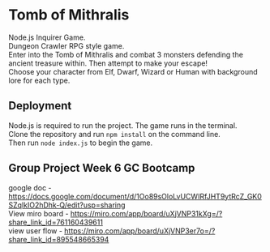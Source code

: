 # Tomb of Mithralis
Node.js Inquirer Game. <br />
Dungeon Crawler RPG style game. <br />
Enter into the Tomb of Mithralis and combat 3 monsters defending the ancient treasure within. Then attempt to make your escape! <br />
Choose your character from Elf, Dwarf, Wizard or Human with background lore for each type.

## Deployment
Node.js is required to run the project. The game runs in the terminal. <br />
Clone the repository and run ``` npm install ``` on the command line. <br />
Then run ``` node index.js ``` to begin the game.

## Group Project Week 6 GC Bootcamp
google doc - https://docs.google.com/document/d/1Oo89sOloLvUCWIRfJHT9ytRcZ_GK0SZqlkIO2hDhk-Q/edit?usp=sharing  
View miro board - https://miro.com/app/board/uXjVNP31kXg=/?share_link_id=761160439611  
view user flow - https://miro.com/app/board/uXjVNP3er7o=/?share_link_id=895548665394
